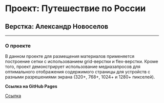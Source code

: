 # Проект: Путешествие по России
## Верстка: Александр Новоселов
---

### О проекте
В данном проекте для размещения материалов применяется построение сетки с использованием grid-верстки и flex-верстки. Кроме того, проект демонстрирует использование медиазапросов для оптимального отображения содержимого страницы для устройств с разными разрешениями экрана (320+, 768+, 1024+ и 1280+ пикселей). 


**Ссылка на GitHub Pages**

[Ссылка](https://alexander-nov.github.io/russian-travel/index.html)

